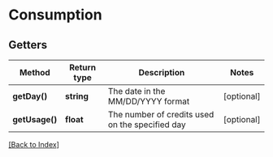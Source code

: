 # Consumption

## Getters

Method | Return type | Description | Notes
------------ | ------------- | ------------- | -------------
**getDay()** | **string** | The date in the MM/DD/YYYY format | [optional]
**getUsage()** | **float** | The number of credits used on the specified day | [optional]

[[Back to Index]](../index.md)
